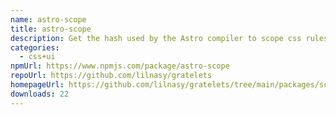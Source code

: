 ```yaml
---
name: astro-scope
title: astro-scope
description: Get the hash used by the Astro compiler to scope css rules.
categories:
  - css+ui
npmUrl: https://www.npmjs.com/package/astro-scope
repoUrl: https://github.com/lilnasy/gratelets
homepageUrl: https://github.com/lilnasy/gratelets/tree/main/packages/scope
downloads: 22
---
```

